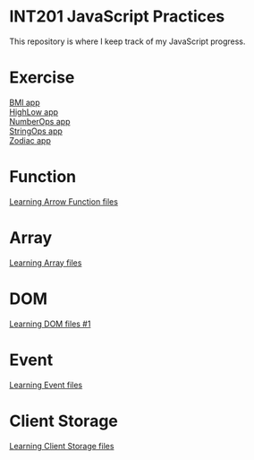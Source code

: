 # INT201 JavaScript Practices
This repository is where I keep track of my JavaScript progress.
# Exercise
[BMI app](https://github.com/Joe-sit/INT201-63130500091-MyWorks/tree/master/self-study/BMI) <br>
[HighLow app](https://github.com/Joe-sit/INT201-63130500091-MyWorks/tree/master/self-study/HighLow) <br>
[NumberOps app](https://github.com/Joe-sit/INT201-63130500091-MyWorks/tree/master/self-study/NumberOpsMenu) <br>
[StringOps app](https://github.com/Joe-sit/INT201-63130500091-MyWorks/tree/master/self-study/StringOpsMenu) <br>
[Zodiac app](https://github.com/Joe-sit/INT201-63130500091-MyWorks/tree/master/self-study/Zodiac) <br>


# Function
[Learning Arrow Function files](https://github.com/Joe-sit/INT201-63130500091-MyWorks/tree/master/self-study/Function)
# Array
[Learning Array files](https://github.com/Joe-sit/INT201-63130500091-MyWorks/tree/master/self-study/Array)
# DOM
[Learning DOM files #1](https://github.com/Joe-sit/INT201-63130500091-MyWorks/tree/master/self-study/DOM)
# Event
[Learning Event files](https://github.com/Joe-sit/INT201-63130500091-MyWorks/tree/master/self-study/Event)
# Client Storage
[Learning Client Storage files](https://github.com/Joe-sit/INT201-63130500091-MyWorks/tree/master/self-study/Client%20Storage)
